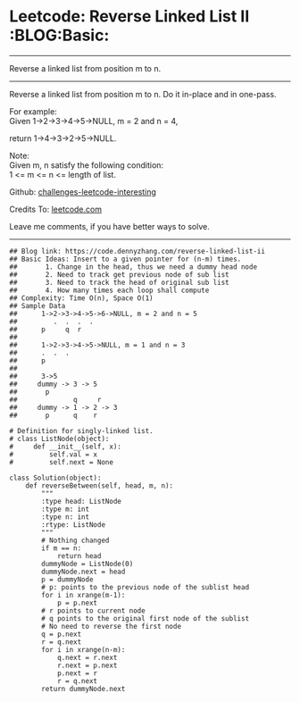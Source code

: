 # Leetcode: Reverse Linked List II     :BLOG:Basic:


---

Reverse a linked list from position m to n.  

---

Reverse a linked list from position m to n. Do it in-place and in one-pass.  

For example:  
Given 1->2->3->4->5->NULL, m = 2 and n = 4,  

return 1->4->3->2->5->NULL.  

Note:  
Given m, n satisfy the following condition:  
1 <= m <= n <= length of list.  

Github: [challenges-leetcode-interesting](https://github.com/DennyZhang/challenges-leetcode-interesting/tree/master/reverse-linked-list-ii)  

Credits To: [leetcode.com](https://leetcode.com/problems/reverse-linked-list-ii/description/)  

Leave me comments, if you have better ways to solve.  

---

    ## Blog link: https://code.dennyzhang.com/reverse-linked-list-ii
    ## Basic Ideas: Insert to a given pointer for (n-m) times.
    ##       1. Change in the head, thus we need a dummy head node
    ##       2. Need to track get previous node of sub list
    ##       3. Need to track the head of original sub list
    ##       4. How many times each loop shall compute
    ## Complexity: Time O(n), Space O(1)
    ## Sample Data
    ##      1->2->3->4->5->6->NULL, m = 2 and n = 5
    ##         .  .  .  .
    ##      p     q  r
    ##
    ##      1->2->3->4->5->NULL, m = 1 and n = 3
    ##      .  .  .
    ##      p
    ##
    ##      3->5
    ##     dummy -> 3 -> 5
    ##       p
    ##              q     r
    ##     dummy -> 1 -> 2 -> 3
    ##       p      q    r
    
    # Definition for singly-linked list.
    # class ListNode(object):
    #     def __init__(self, x):
    #         self.val = x
    #         self.next = None
    
    class Solution(object):
        def reverseBetween(self, head, m, n):
            """
            :type head: ListNode
            :type m: int
            :type n: int
            :rtype: ListNode
            """
            # Nothing changed
            if m == n:
                return head
            dummyNode = ListNode(0)
            dummyNode.next = head
            p = dummyNode
            # p: points to the previous node of the sublist head
            for i in xrange(m-1):
                p = p.next
            # r points to current node
            # q points to the original first node of the sublist
            # No need to reverse the first node
            q = p.next
            r = q.next
            for i in xrange(n-m):
                q.next = r.next
                r.next = p.next
                p.next = r
                r = q.next
            return dummyNode.next